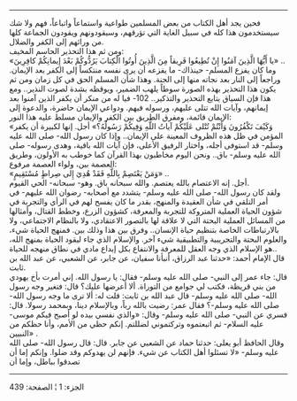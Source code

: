 ------------------------------------------------------------------------

فحين يجد أهل الكتاب من بعض المسلمين طواعية واستماعاً واتباعاً، فهم ولا شك
سيستخدمون هذا كله في سبيل الغاية التي تؤرقهم، وسيقودونهم ويقودون الجماعة
كلها من ورائهم إلى الكفر والضلال.  
ومن ثم هذا التحذير الحاسم المخيف:  
«يا أَيُّهَا الَّذِينَ آمَنُوا إِنْ تُطِيعُوا فَرِيقاً مِنَ الَّذِينَ أُوتُوا الْكِتابَ يَرُدُّوكُمْ بَعْدَ
إِيمانِكُمْ كافِرِينَ» ..  
وما كان يفزع المسلم- حينذاك- ما يفزعه أن يرى نفسه منتكساً إلى الكفر بعد
الإيمان. وراجعاً إلى النار بعد نجاته منها إلى الجنة. وهذا شأن المسلم الحق
في كل زمان ومن ثم يكون هذا التحذير بهذه الصورة سوطاً يلهب الضمير، ويوقظه
بشدة لصوت النذير.. ومع هذا فإن السياق يتابع التحذير والتذكير.. 102- فيا
له من منكر أن يكفر الذين آمنوا بعد إيمانهم، وآيات الله تتلى عليهم،
ورسوله فيهم. ودواعي الإيمان حاضرة، والدعوة إلى الإيمان قائمة، ومفرق
الطريق بين الكفر والإيمان مسلط عليه هذا النور:  
«وَكَيْفَ تَكْفُرُونَ وَأَنْتُمْ تُتْلى عَلَيْكُمْ آياتُ اللَّهِ وَفِيكُمْ رَسُولُهُ؟» أجل. إنها لكبيرة
أن يكفر المؤمن في ظل هذه الظروف المعينة على الإيمان.. وإذا كان رسول
الله- صلى الله عليه وسلم- قد استوفى أجله، واختار الرفيق الأعلى، فإن آيات
الله باقية، وهدى رسوله- صلى الله عليه وسلم- باق.. ونحن اليوم مخاطبون
بهذا القرآن كما خوطب به الأولون، وطريق العصمة بين، ولواء العصمة مرفوع:  
«وَمَنْ يَعْتَصِمْ بِاللَّهِ فَقَدْ هُدِيَ إِلى صِراطٍ مُسْتَقِيمٍ» ..  
أجل. إنه الاعتصام بالله يعتصم. والله سبحانه باق. وهو- سبحانه- الحي
القيوم.  
ولقد كان رسول الله- صلى الله عليه وسلم- يتشدد مع أصحابه- رضوان الله
عليهم- في أمر التلقي في شأن العقيدة والمنهج، بقدر ما كان يفسح لهم في
الرأي والتجربة في شؤون الحياة العملية المتروكة للتجربة والمعرفة، كشؤون
الزرع، وخطط القتال، وأمثالها من المسائل العملية البحتة التي لا علاقة لها
بالتصور الاعتقادي، ولا بالنظام الاجتماعي، ولا بالارتباطات الخاصة بتنظيم
حياة الإنسان.. وفرق بين هذا وذلك بين. فمنهج الحياة شيء، والعلوم البحتة
والتجريبية والتطبيقية شيء آخر. والإسلام الذي جاء ليقود الحياة بمنهج
الله، هو الإسلام الذي وجه العقل للمعرفة والانتفاع بكل إبداع مادي في نطاق
منهجه للحياة..  
قال الإمام أحمد: «حدثنا عبد الرزاق، أنبأنا سفيان، عن جابر، عن الشعبي، عن
عبد الله بن ثابت.  
قال: جاء عمر إلى النبي- صلى الله عليه وسلم- فقال: يا رسول الله. إني أمرت
بأخ يهودي من بني قريظة، فكتب لي جوامع من التوراة. ألا أعرضها عليك؟ قال:
فتغير وجه رسول الله- صلى الله عليه وسلم- قال عبد الله بن ثابت: قلت له:
ألا ترى ما وجه رسول الله- صلى الله عليه وسلم-؟ فقال عمر: رضيت بالله رباً،
وبالإسلام دينا، وبمحمد رسولا. قال: فسري عن النبي- صلى الله عليه وسلم-
وقال: «والذي نفسي بيده لو أصبح فيكم موسى- عليه السلام- ثم اتبعتموه
وتركتموني لضللتم. إنكم حظي من الأمم، وأنا حظكم من النبيين» .  
وقال الحافظ أبو يعلى: حدثنا حماد عن الشعبي عن جابر. قال: قال رسول الله-
صلى الله عليه وسلم- «لا تسئلوا أهل الكتاب عن شيء. فإنهم لن يهدوكم وقد
ضلوا. وإنكم إما أن تصدقوا بباطل، وإما أن

------------------------------------------------------------------------

الجزء: 1 ¦ الصفحة: 439
